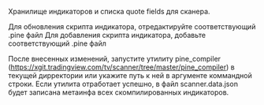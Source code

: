 ﻿Хранилище индикаторов и списка quote fields для сканера.

Для обновления скрипта  индикатора, отредактируйте соответствующий .pine файл
Для добавления скрипта  индикатора, добавьте соответствующий .pine файл

После внесенных изменений, запустите утилиту pine_compiler (https://xgit.tradingview.com/tv/scanner/tree/master/pine_compiler) в текущей дирректории или укажите путь к ней в аргументе коммандной строки. Если утилита отработает успешно, в файл scanner.data.json будет записана метаинфа всех скомпилированных индикаторов.